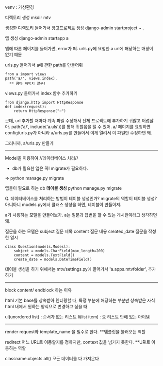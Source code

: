 venv : 가상환경

디렉토리 생성
mkdir mtv

생성한 디렉토리 들어가서 장고프로젝트 생성
django-admin startproject ~ .

앱 생성
django-admin startapp a

앱에 따른 페이지를 들어가면, error가 떠.
urls.py에 요청한 a url에 해당하는 매핑이 없기 때문 
 
urls.py 들어가서 a에 관한 path를 만들어줘
```
from a import views
path('a/', views.index),
  ** 콤마 빼먹지 말구!
```

views.py 들어가서 index 함수 추가하기
```
from django.http import HttpResponse
def index(request):
    return HttpResponse("~")

```

근데, url 추가할 때마다 계속 파일 수정해서 전체 프로젝트에 추가하기 귀찮고 어렵잖아.
path('a/', include('a.uls'))를 통해 귀찮음을 덜 수 있어.
a/ 페이지를 요청하면 config/urls.py가 아니라 a/urls.py를 만들어서 이게 열려서 이 파일만 수정하면 돼. 

그러니까,
a/urls.py 만들기

---
Model을 이용하여 //데이터베이스 처리//
- db가 필요한 앱은 꼭! migrate가 필요하다.
  
=> python manage.py migrate


앱들이 필요로 하는 db **테이블 생성**
python manage.py migrate

Q. 데이터베이스를 처리하는 방법이 테이블 생성인가? migrate의 역할이 테이블 생성?
아니아니
models.py에서 클래스 생성을 하면, 테이블이 만들어져.


a가 사용하는 모델을 만들어보자. 
a는 질문과 답변을 할 수 있는 게시판이라고 생각하면 돼.


질문을 하는 모델은
subject 질문 제목
content 질문 내용
created_date 질문을 작성한 일시

```
class Question(models.Modesl):
    subject = models.CharField(max_length=200)
    content = models.TextField()
    create_date = models.DateTimeField()
```

테이블 생성을 하기 위해서는
mtv/settings.py에 들어가서
'a.apps.mtvfolder', 
추가하기

---
block content/ endblock 하는 이유

html 기본 base를 상속받아 렌더링할 때, 특정 부분에 해당하는 부분만 상속받은 자식 html 내에서 원하는 양식으로 변경하고 싶을 때

ul(unordered list) : 순서가 없는 리스트
li(list item) : 요 리스트 안에 있는 아이템

---

render
request와 template_name 을 필수로 한다.
**템플릿을 불러오는 역할

redirect
어느 URL로 이동할지를 정하지만, context 값을 넘기지 못한다.
**URl로 이동하는 역할


classname.objects.all()
모든 데이터를 다 가져온다

